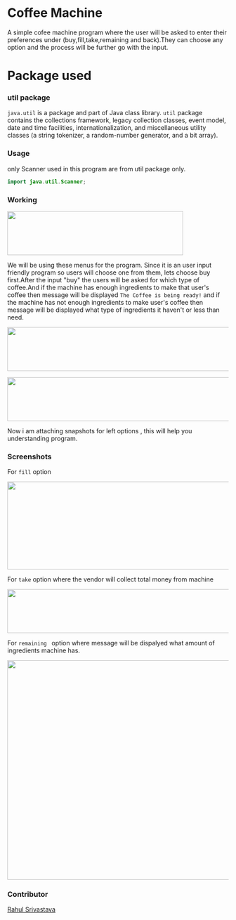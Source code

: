 # Coffee Machine
A simple cofee machine program where the user will be asked to enter their preferences under (buy,fill,take,remaining and back).They can choose any option and the process will
be further go with the input.

# Package used
### util package
`java.util` is a package and part of Java class library.
`util` package contains the collections framework, legacy collection classes, event model, date and time facilities, internationalization, and miscellaneous utility classes (a 
string tokenizer, a random-number generator, and a bit array). 

### Usage
only Scanner used in this program are from util package only.
```java
import java.util.Scanner;
```

### Working
<p>
<img width=400 height=100 src="https://github.com/rahulsrivastava1/Hacking-Scripts/blob/main/Java/Coffee Machine/Images/one.png">
</p>

We will be using these menus for the program. Since it is an user input friendly program so users will choose one from them, lets choose buy first.After the input "buy" the users 
will be asked for which type of coffee.And if the machine has enough ingredients to make that user's coffee then message will be displayed `The Coffee is being ready!` and if the 
machine has not enough ingredients to make user's coffee then message will be displayed what type of ingredients it haven't or less than need.

<p>
<img width=600 height=100 src="https://github.com/rahulsrivastava1/Hacking-Scripts/blob/main/Java/Coffee Machine/Images/two.png">
</p>

<p>
<img width=600 height=100 src="https://github.com/rahulsrivastava1/Hacking-Scripts/blob/main/Java/Coffee Machine/Images/three.png">
</p>

Now i am attaching snapshots for left options , this will help you understanding program.

### Screenshots
For `fill` option
<p>
<img width=800 height=200 src="https://github.com/rahulsrivastava1/Hacking-Scripts/blob/main/Java/Coffee Machine/Images/four.png">
</p>

For `take` option where the vendor will collect total money from machine
<p>
<img width=600 height=100 src="https://github.com/rahulsrivastava1/Hacking-Scripts/blob/main/Java/Coffee Machine/Images/five.png">
</p>

For `remaining ` option where message will be dispalyed what amount of ingredients machine has.
<p>
<img width=600 height=500 src="https://github.com/rahulsrivastava1/Hacking-Scripts/blob/main/Java/Coffee Machine/Images/six.png">
</p>

### Contributor
<a href="https://github.com/rahulsrivastava1">Rahul Srivastava</a>

